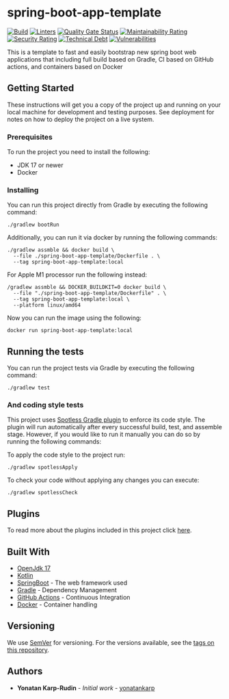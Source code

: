 # spring-boot-app-template

[![Build](https://github.com/yonatankarp/spring-boot-app-template/actions/workflows/ci.yml/badge.svg)](https://github.com/yonatankarp/spring-boot-app-template/actions/workflows/ci.yml)
[![Linters](https://github.com/yonatankarp/spring-boot-app-template/actions/workflows/linting.yml/badge.svg)](https://github.com/yonatankarp/spring-boot-app-template/actions/workflows/linting.yml)
[![Quality Gate Status](https://sonarcloud.io/api/project_badges/measure?project=yonatankarp_spring-boot-app-template&metric=alert_status)](https://sonarcloud.io/summary/new_code?id=yonatankarp_spring-boot-app-template)
[![Maintainability Rating](https://sonarcloud.io/api/project_badges/measure?project=yonatankarp_spring-boot-app-template&metric=sqale_rating)](https://sonarcloud.io/summary/new_code?id=yonatankarp_spring-boot-app-template)
[![Security Rating](https://sonarcloud.io/api/project_badges/measure?project=yonatankarp_spring-boot-app-template&metric=security_rating)](https://sonarcloud.io/summary/new_code?id=yonatankarp_spring-boot-app-template)
[![Technical Debt](https://sonarcloud.io/api/project_badges/measure?project=yonatankarp_spring-boot-app-template&metric=sqale_index)](https://sonarcloud.io/summary/new_code?id=yonatankarp_spring-boot-app-template)
[![Vulnerabilities](https://sonarcloud.io/api/project_badges/measure?project=yonatankarp_spring-boot-app-template&metric=vulnerabilities)](https://sonarcloud.io/summary/new_code?id=yonatankarp_spring-boot-app-template)

This is a template to fast and easily bootstrap new spring boot web
applications that including full build based on Gradle, CI based on GitHub
actions, and containers based on Docker

## Getting Started

These instructions will get you a copy of the project up and running on your
local machine for development and testing purposes. See deployment for notes on
how to deploy the project on a live system.

### Prerequisites

To run the project you need to install the following:

- JDK 17 or newer
- Docker

### Installing

You can run this project directly from Gradle by executing the following
command:

```shell
./gradlew bootRun
```

Additionally, you can run it via docker by running the following commands:

```shell
./gradlew assmble && docker build \
  --file ./spring-boot-app-template/Dockerfile . \
  --tag spring-boot-app-template:local
```

For Apple M1 processor run the following instead:

```shell
/gradlew assmble && DOCKER_BUILDKIT=0 docker build \
  --file "./spring-boot-app-template/Dockerfile" . \
  --tag spring-boot-app-template:local \
  --platform linux/amd64
```

Now you can run the image using the following:
```shell
docker run spring-boot-app-template:local
```

## Running the tests

You can run the project tests via Gradle by executing the following command:

```shell
./gradlew test
```

### And coding style tests

This project uses [Spotless Gradle plugin](https://github.com/diffplug/spotless)
to enforce its code style. The plugin will run automatically after every
successful build, test, and assemble stage. However, if you would like to run
it manually you can do so by running the following commands:

To apply the code style to the project run:

```shell
./gradlew spotlessApply
```

To check your code without applying any changes you can execute:

```shell
./gradlew spotlessCheck
```

## Plugins

To read more about the plugins included in this project click
[here](./docs/plugins.md).

## Built With

- [OpenJdk 17](https://openjdk.java.net/projects/jdk/17/)
- [Kotlin](https://kotlinlang.org/)
- [SpringBoot](https://spring.io/projects/spring-boot) - The web framework used
- [Gradle](https://gradle.org/) - Dependency Management
- [GitHub Actions](https://docs.github.com/en/actions) - Continuous Integration
- [Docker](https://www.docker.com/) - Container handling

## Versioning

We use [SemVer](http://semver.org/) for versioning. For the versions available,
see the [tags on this repository](https://github.com/your/project/tags).

## Authors

- **Yonatan Karp-Rudin** - *Initial work* - [yonatankarp](https://github.com/yonatankarp)
